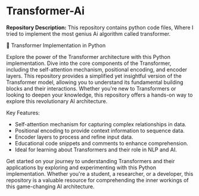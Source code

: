 # Transformer-Ai

**Repository Description:**
This repository contains python code files, Where I tried to implement the most genius Ai algorithm called transformer. 

🚀 Transformer Implementation in Python

Explore the power of the Transformer architecture with this Python implementation. Dive into the core components of the Transformer, including the self-attention mechanism, positional encoding, and encoder layers. This repository provides a simplified yet insightful version of the Transformer model, allowing you to understand its fundamental building blocks and their interactions. Whether you're new to Transformers or looking to deepen your knowledge, this repository offers a hands-on way to explore this revolutionary AI architecture.

Key Features:
- Self-attention mechanism for capturing complex relationships in data.
- Positional encoding to provide context information to sequence data.
- Encoder layers to process and refine input data.
- Educational code snippets and comments to enhance comprehension.
- Ideal for learning about Transformers and their role in NLP and AI.

Get started on your journey to understanding Transformers and their applications by exploring and experimenting with this Python implementation. Whether you're a student, a researcher, or a developer, this repository is a valuable resource for comprehending the inner workings of this game-changing AI architecture.

